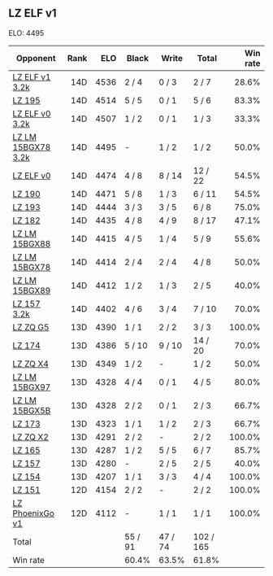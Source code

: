 ## LZ ELF v1 ##

ELO: 4495

Opponent | Rank | ELO | Black | Write | Total | Win rate
---------|-----:|----:|-------|-------|-------|-------:
[LZ ELF v1 3.2k](LZ%20ELF%20v1%203.2k.md) | 14D | 4536 | 2 / 4 | 0 / 3 | 2 / 7 | 28.6%
[LZ 195](LZ%20195.md) | 14D | 4514 | 5 / 5 | 0 / 1 | 5 / 6 | 83.3%
[LZ ELF v0 3.2k](LZ%20ELF%20v0%203.2k.md) | 14D | 4507 | 1 / 2 | 0 / 1 | 1 / 3 | 33.3%
[LZ LM 15BGX78 3.2k](LZ%20LM%2015BGX78%203.2k.md) | 14D | 4495 | - | 1 / 2 | 1 / 2 | 50.0%
[LZ ELF v0](LZ%20ELF%20v0.md) | 14D | 4474 | 4 / 8 | 8 / 14 | 12 / 22 | 54.5%
[LZ 190](LZ%20190.md) | 14D | 4471 | 5 / 8 | 1 / 3 | 6 / 11 | 54.5%
[LZ 193](LZ%20193.md) | 14D | 4444 | 3 / 3 | 3 / 5 | 6 / 8 | 75.0%
[LZ 182](LZ%20182.md) | 14D | 4435 | 4 / 8 | 4 / 9 | 8 / 17 | 47.1%
[LZ LM 15BGX88](LZ%20LM%2015BGX88.md) | 14D | 4415 | 4 / 5 | 1 / 4 | 5 / 9 | 55.6%
[LZ LM 15BGX78](LZ%20LM%2015BGX78.md) | 14D | 4414 | 2 / 4 | 2 / 4 | 4 / 8 | 50.0%
[LZ LM 15BGX89](LZ%20LM%2015BGX89.md) | 14D | 4412 | 1 / 2 | 1 / 3 | 2 / 5 | 40.0%
[LZ 157 3.2k](LZ%20157%203.2k.md) | 14D | 4402 | 4 / 6 | 3 / 4 | 7 / 10 | 70.0%
[LZ ZQ G5](LZ%20ZQ%20G5.md) | 13D | 4390 | 1 / 1 | 2 / 2 | 3 / 3 | 100.0%
[LZ 174](LZ%20174.md) | 13D | 4386 | 5 / 10 | 9 / 10 | 14 / 20 | 70.0%
[LZ ZQ X4](LZ%20ZQ%20X4.md) | 13D | 4349 | 1 / 2 | - | 1 / 2 | 50.0%
[LZ LM 15BGX97](LZ%20LM%2015BGX97.md) | 13D | 4328 | 4 / 4 | 0 / 1 | 4 / 5 | 80.0%
[LZ LM 15BGX5B](LZ%20LM%2015BGX5B.md) | 13D | 4328 | 2 / 2 | 0 / 1 | 2 / 3 | 66.7%
[LZ 173](LZ%20173.md) | 13D | 4323 | 1 / 1 | 1 / 2 | 2 / 3 | 66.7%
[LZ ZQ X2](LZ%20ZQ%20X2.md) | 13D | 4291 | 2 / 2 | - | 2 / 2 | 100.0%
[LZ 165](LZ%20165.md) | 13D | 4287 | 1 / 2 | 5 / 5 | 6 / 7 | 85.7%
[LZ 157](LZ%20157.md) | 13D | 4280 | - | 2 / 5 | 2 / 5 | 40.0%
[LZ 154](LZ%20154.md) | 13D | 4207 | 1 / 1 | 3 / 3 | 4 / 4 | 100.0%
[LZ 151](LZ%20151.md) | 12D | 4154 | 2 / 2 | - | 2 / 2 | 100.0%
[LZ PhoenixGo v1](LZ%20PhoenixGo%20v1.md) | 12D | 4112 | - | 1 / 1 | 1 / 1 | 100.0%
Total | | | 55 / 91 | 47 / 74 | 102 / 165 | 
Win rate| | | 60.4% | 63.5% | 61.8% | 
